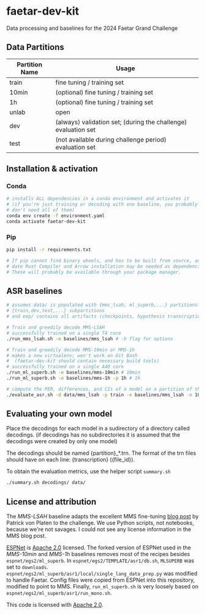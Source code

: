 # faetar-dev-kit
Data processing and baselines for the 2024 Faetar Grand Challenge

## Data Partitions

| Partition Name | Usage |
| ------------- | ------------- |
| train | fine tuning / training set |
| 10min | (optional) fine tuning / training set |
| 1h | (optional) fine tuning / training set |
| unlab | open |
| dev | (always) validation set; (during the challenge) evaluation set |
| test | (not available during challenge period) evaluation set |

## Installation & activation

### Conda

``` sh
# installs ALL dependencies in a conda environment and activates it
# (if you're just training or decoding with one baseline, you probably
# don't need all of them)
conda env create -f environment.yaml
conda activate faetar-dev-kit
```

### Pip

``` sh
pip install -r requirements.txt

# If pip cannot find binary wheels, and has to be built from source, an up to
# date Rust Compiler and Arrow installation may be needed as dependencies.
# These will probably be available through your package manager.
```

## ASR baselines

``` sh
# assumes data/ is populated with {mms_lsah, ml_superb,...} partitions which have 
# {train,dev,test,...} subpartitions
# and exp/ contains all artifacts (checkpoints, hypothesis transcriptions, etc.)

# Train and greedily decode MMS-LSAH
# successfully trained on a single T4 core
./run_mms_lsah.sh -e baselines/mms_lsah # -h flag for options

# Train and greedily decode MMS-10min or MMS-1h
# makes a new virtualenv; won't work on Git Bash
#  (faetar-dev-kit should contain necessary build tools)
# successfully trained on a single A40 core
./run_ml_superb.sh -e baselines/mms-10min # 10min
./run_ml_superb.sh -e baselines/mms-1h -p 1h # 1h

# compute the PER, differences, and CIs of a model on a partition of the data directory
./evaluate_asr.sh -d data/mms_lsah -p train -e baselines/mms_lsah -n 1000  # -h flag for options
```

## Evaluating your own model

Place the decodings for each model in a sudirectory of a directory called decodings. (if decodings has no subdirectories it is assumed that the decodings were created by only one model)

The decodings should be named {partition}_*.trn.
The format of the trn files should have on each line: {transcription} ({file_id}).

To obtain the evaluation metrics, use the helper script `summary.sh`
``` sh
./summary.sh decodings/ data/
```

## License and attribution

The *MMS-LSAH* baseline adapts the excellent MMS fine-tuning [blog
post](https://huggingface.co/blog/mms_adapters) by Patrick von Platen to the
challenge. We use Python scripts, not notebooks, because we're not savages. I
could not see any license information in the MMS blog post.

[ESPNet](https://github.com/espnet/espnet/tree/master) is [Apache
2.0](./LICENSE) licensed. The forked version of ESPNet used in the *MMS-10min*
and *MMS-1h* baselines removes most of the recipes besides
`espnet/egs2/ml_superb`. In `espnet/egs2/TEMPLATE/asr1/db.sh`, `MLSUPERB` was
set to `downloads`. `espnet/egs2/ml_superb/asr1/local/single_lang_data_prep.py`
was modified to handle Faetar. Config files were copied from ESPNet into this
repository, modified to point to MMS. Finally, `run_ml_superb.sh` is very
loosely based on `espnet/egs2/ml_superb/asr1/run_mono.sh`.

This code is licensed with [Apache 2.0](./LICENSE).
